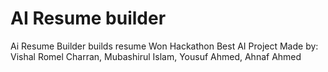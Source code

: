 # AI Resume builder
 Ai Resume Builder builds resume
Won Hackathon Best AI Project
 Made by: Vishal Romel Charran, Mubashirul Islam, Yousuf Ahmed, Ahnaf Ahmed

